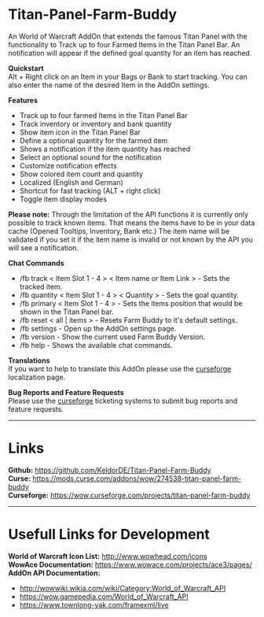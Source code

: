 # Titan-Panel-Farm-Buddy


An World of Warcraft AddOn that extends the famous Titan Panel with the functionality to Track up to four Farmed Items in the Titan Panel Bar. An notification will appear if the defined goal quantity for an item has reached.

**Quickstart**  
Alt + Right click on an Item in your Bags or Bank to start tracking.
You can also enter the name of the desired Item in the AddOn settings.

**Features**  
* Track up to four farmed Items in the Titan Panel Bar
* Track inventory or inventory and bank quantity
* Show item icon in the Titan Panel Bar
* Define a optional quantity for the farmed item
* Shows a notification if the item quantity has reached
* Select an optional sound for the notification
* Customize notification effects
* Show colored item count and quantity
* Localized (English and German)
* Shortcut for fast tracking (ALT + right click)
* Toggle item display modes

**Please note:** Through the limitation of the API functions it is currently only possible to track known items. That means the items have to be in your data cache (Opened Tooltips, Inventory, Bank etc.)
The item name will be validated if you set it if the item name is invalid or not known by the API you will see a notification.

**Chat Commands**  
* /fb track < Item Slot 1 - 4 > < Item name or Item Link > - Sets the tracked item.
* /fb quantity < Item Slot 1 - 4 > < Quantity > - Sets the goal quantity.
* /fb primary < Item Slot 1 - 4 > - Sets the items position that would be shown in the Titan Panel bar.
* /fb reset < all | items > - Resets Farm Buddy to it's default settings.
* /fb settings - Open up the AddOn settings page.
* /fb version - Show the current used Farm Buddy Version.
* /fb help - Shows the available chat commands.

**Translations**  
If you want to help to translate this AddOn please use the [curseforge](https://wow.curseforge.com/projects/titan-panel-farm-buddy/localization) localization page.

**Bug Reports and Feature Requests**  
Please use the [curseforge](https://wow.curseforge.com/projects/titan-panel-farm-buddy/issues) ticketing systems to submit bug reports and feature requests.

---
# Links
**Github:** https://github.com/KeldorDE/Titan-Panel-Farm-Buddy  
**Curse:** https://mods.curse.com/addons/wow/274538-titan-panel-farm-buddy  
**Curseforge:** https://wow.curseforge.com/projects/titan-panel-farm-buddy

---
# Usefull Links for Development
**World of Warcraft Icon List:** http://www.wowhead.com/icons  
**WowAce Documentation:** https://www.wowace.com/projects/ace3/pages/
**AddOn API Documentation:**
* http://wowwiki.wikia.com/wiki/Category:World_of_Warcraft_API
* https://wow.gamepedia.com/World_of_Warcraft_API
* https://www.townlong-yak.com/framexml/live

